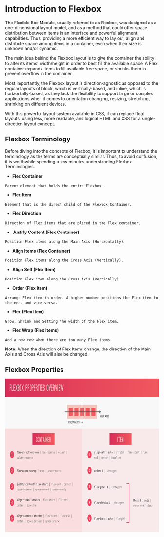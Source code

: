 # Introduction to Flexbox

The Flexible Box Module, usually referred to as Flexbox, was designed as a one-dimensional layout model, and as a method that could offer space distribution between items in an interface and powerful alignment capabilities. Thus, providing a more efficient way to lay out, align and distribute space among items in a container, even when their size is unknown and/or dynamic.

The main idea behind the Flexbox layout is to give the container the ability to alter its items' width/height in order to best fill the available space. A Flex container expands items to fill available free space, or shrinks them to prevent overflow in the container.

Most importantly, the Flexbox layout is direction-agnostic as opposed to the regular layouts of block, which is vertically-based, and inline, which is horizontally-based, as they lack the flexibility to support large or complex applications when it comes to orientation changing, resizing, stretching, shrinking on different devices.

With this powerful layout system available in CSS, it can replace float layouts, using less, more readable, and logical HTML and CSS for a single-direction layout concept.

## Flexbox Terminology

Before diving into the concepts of Flexbox, it is important to understand the terminology as the terms are conceptually similar. Thus, to avoid confusion, it is worthwhile spending a few minutes understanding Flexbox Terminologies.

- **Flex Container**
```
Parent element that holds the entire Flexbox.
```

- **Flex Item**
```
Element that is the direct child of the Flexbox Container.
```

- **Flex Direction**
```
Direction of Flex items that are placed in the Flex container.
```

- **Justify Content (Flex Container)**
```
Position Flex items along the Main Axis (Horizontally).
```

- **Align Items (Flex Container)**
```
Position Flex items along the Cross Axis (Vertically).
```

- **Align Self (Flex Item)**
```
Position Flex item along the Cross Axis (Vertically).
```

- **Order (Flex Item)**
```
Arrange Flex item in order. A higher number positions the Flex item to the end, and vice-versa.
```

- **Flex (Flex Item)**
```
Grow, Shrink and Setting the width of the Flex item.
```

- **Flex Wrap (Flex Items)**
```
Add a new row when there are too many Flex items.
```

**Note:** When the direction of Flex Items change, the direction of the Main Axis and Cross Axis will also be changed.


## Flexbox Properties

<img src="./img/CSS Properties.PNG" width="1000px" height="500px" title="CSS Properties Image">